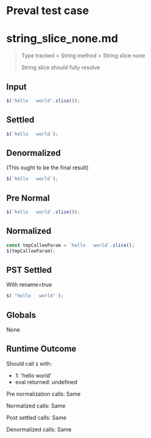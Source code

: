 # Preval test case

# string_slice_none.md

> Type tracked > String method > String slice none
>
> String slice should fully resolve

## Input

`````js filename=intro
$('hello   world'.slice());
`````

## Settled


`````js filename=intro
$(`hello   world`);
`````

## Denormalized
(This ought to be the final result)

`````js filename=intro
$(`hello   world`);
`````

## Pre Normal


`````js filename=intro
$(`hello   world`.slice());
`````

## Normalized


`````js filename=intro
const tmpCalleeParam = `hello   world`.slice();
$(tmpCalleeParam);
`````

## PST Settled
With rename=true

`````js filename=intro
$( "hello   world" );
`````

## Globals

None

## Runtime Outcome

Should call `$` with:
 - 1: 'hello world'
 - eval returned: undefined

Pre normalization calls: Same

Normalized calls: Same

Post settled calls: Same

Denormalized calls: Same
